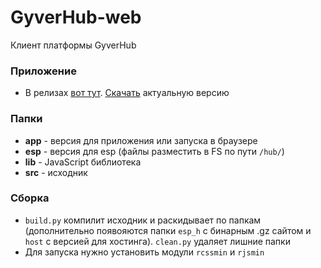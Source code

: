 # GyverHub-web
Клиент платформы GyverHub

### Приложение
- В релизах [вот тут](https://github.com/GyverLibs/GyverHub-app/releases). [Скачать](https://github.com/GyverLibs/GyverHub-app/releases/download/0.1/app-release.apk) актуальную версию

### Папки
- **app** - версия для приложения или запуска в браузере
- **esp** - версия для esp (файлы разместить в FS по пути `/hub/`)
- **lib** - JavaScript библиотека
- **src** - исходник

### Сборка
- `build.py` компилит исходник и раскидывает по папкам (дополнительно появояются папки `esp_h` с бинарным .gz сайтом и `host` с версией для хостинга). `clean.py` удаляет лишние папки
- Для запуска нужно установить модули `rcssmin` и `rjsmin`